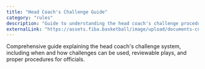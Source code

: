 ```yaml
---
title: "Head Coach's Challenge Guide"
category: "rules"
description: "Guide to understanding the head coach's challenge procedure (v1.0)"
externalLink: "https://assets.fiba.basketball/image/upload/documents-corporate-fiba-official-rules-improve-your-head-coachs-challenge-v10.pdf"
---
```


Comprehensive guide explaining the head coach's challenge system, including when and how challenges can be used, reviewable plays, and proper procedures for officials.